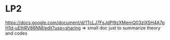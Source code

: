 # LP2
https://docs.google.com/document/d/1TcLJ7FsJdPl9zXMemQ03zlXSH4A7pH1d-uEIhRV86NM/edit?usp=sharing => small doc just to summarize theory and codes
